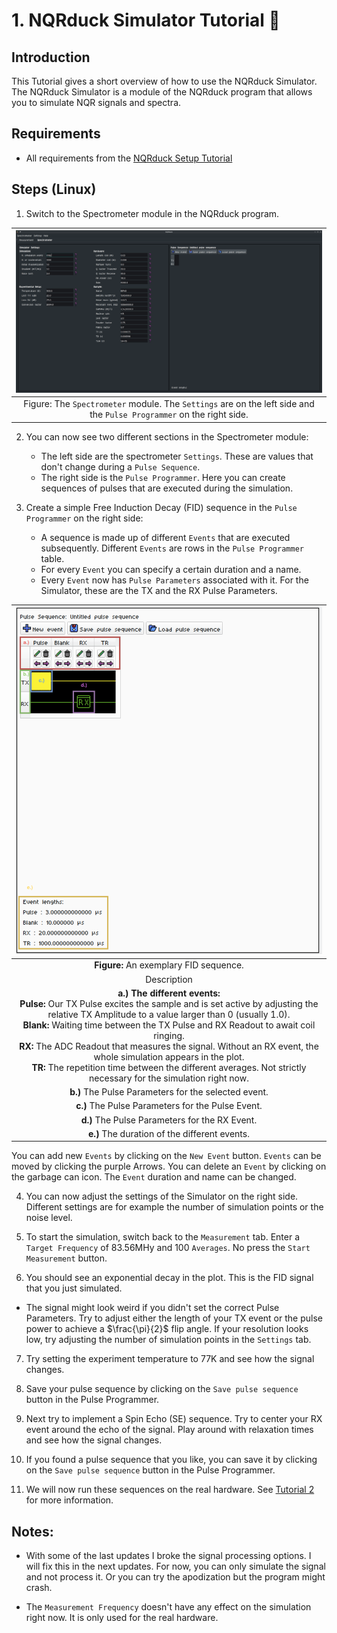 # 1. NQRduck Simulator Tutorial 🦆
## Introduction
This Tutorial gives a short overview of how to use the NQRduck Simulator. The NQRduck Simulator is a module of the NQRduck program that allows you to simulate NQR signals and spectra.

## Requirements
* All requirements from the [NQRduck Setup Tutorial](0_NQRduck_Setup.md)

## Steps (Linux)
1. Switch to the Spectrometer module in the NQRduck program.

| ![The Spectrometer module.](Figures/1_spectrometer_tab.png) |
| :--: |
| Figure: The `Spectrometer` module.  The `Settings` are on the left side and the `Pulse Programmer` on the right side.|

2. You can now see two different sections in the Spectrometer module:
    - The left side are the spectrometer `Settings`. These are values that don't  change during a `Pulse Sequence`.
    - The right side is the `Pulse Programmer`. Here you can create sequences of pulses that are executed during the simulation.

3. Create a simple Free Induction Decay (FID) sequence in the `Pulse Programmer` on the right side:
    - A sequence is made up of different `Events` that are executed subsequently. Different `Events` are rows in the `Pulse Programmer` table. 
    - For every `Event` you can specify a certain duration and a name. 
    - Every `Event` now has `Pulse Parameters` associated with it. For the Simulator, these are the TX and the RX Pulse Parameters.

| ![An exemplary FID sequence.](Figures/1_pulseprogrammer.png) |
|:-------------------------------------------------------------:|
| **Figure:** An exemplary FID sequence.                        |
| Description |
| **a.) The different events:**<br>**Pulse:** Our TX Pulse excites the sample and is set active by adjusting the relative TX Amplitude to a value larger than 0 (usually 1.0).<br>**Blank:** Waiting time between the TX Pulse and RX Readout to await coil ringing.<br>**RX:** The ADC Readout that measures the signal. Without an RX event, the whole simulation appears in the plot.<br>**TR:** The repetition time between the different averages. Not strictly necessary for the simulation right now. |
| **b.)** The Pulse Parameters for the selected event. |
| **c.)** The Pulse Parameters for the Pulse Event. |
| **d.)** The Pulse Parameters for the RX Event. |
| **e.)** The duration of the different events. |

You can add new `Events` by clicking on the `New Event` button. `Events` can be moved by clicking the purple Arrows. You can delete an `Event` by clicking on the garbage can icon. The `Event` duration and name can be changed.

4. You can now adjust the settings  of the Simulator on the right side. Different settings are for example the number of simulation points or the noise level.

5. To start the simulation, switch back to the `Measurement` tab. Enter a `Target Frequency` of 83.56MHy and 100 `Averages`. No press the `Start Measurement` button.

6. You should see an exponential decay in the plot. This is the FID signal that you just simulated.
 - The signal might look weird if you didn't set the correct Pulse Parameters. Try to adjust either the length of your TX event or the pulse power to achieve a $\frac{\pi}{2}$ flip angle.
 If your resolution looks low, try adjusting the number of simulation points in the `Settings` tab.

 7. Try setting the experiment temperature to 77K and see how the signal changes.

 9. Save your pulse sequence by clicking on the `Save pulse sequence` button in the Pulse Programmer.

 8. Next try to implement a Spin Echo (SE) sequence. Try to center your RX event around the echo of the signal. Play around with relaxation times and see how the signal changes.

10. If you found a pulse sequence that you like, you can save it by clicking on the `Save pulse sequence` button in the Pulse Programmer.

11. We will now run these sequences on the real hardware. See [Tutorial 2](2_LimeNQR.md) for more information.

## Notes:
- With some of the last updates I broke the signal processing options. I will fix this in the next updates. For now, you can only simulate the signal and not process it. Or you can try the apodization but the program might crash.

- The `Measurement Frequency` doesn't have any effect on the simulation right now. It is only used for the real hardware.

<!-- TODO:
Screenshot of the pulse programmer with a simple FID sequence
-->